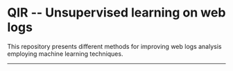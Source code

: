 # QIR -- Unsupervised learning on web logs

This repository presents different methods for improving web logs analysis employing machine learning techniques.

---

